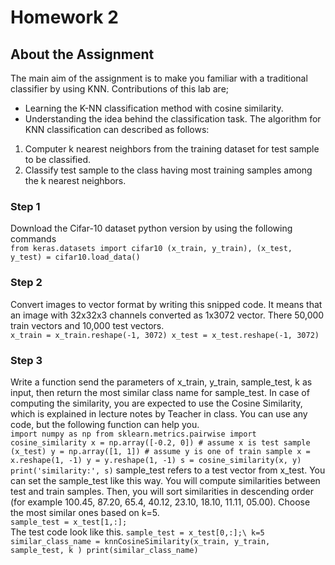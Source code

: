 # Homework 2

## About the Assignment

The main aim of the assignment is to make you familiar with a traditional classifier by using KNN.
Contributions of this lab are;

- Learning the K-NN classification method with cosine similarity.
- Understanding the idea behind the classification task.
The algorithm for KNN classification can described as follows:

1. Computer k nearest neighbors from the training dataset for test sample to be classified.
2. Classify test sample to the class having most training samples among the k nearest neighbors.

### Step 1

Download the Cifar-10 dataset python version by using the following commands\
`
from keras.datasets import cifar10
(x_train, y_train), (x_test, y_test) = cifar10.load_data()
`

### Step 2

Convert images to vector format by writing this snipped code. It means that an image with 32x32x3
channels converted as 1x3072 vector. There 50,000 train vectors and 10,000 test vectors.\
`
x_train = x_train.reshape(-1, 3072)
x_test = x_test.reshape(-1, 3072)
`

### Step 3

Write a function send the parameters of x_train, y_train, sample_test, k as input, then return the
most similar class name for sample_test. In case of computing the similarity, you are expected to use
the Cosine Similarity, which is explained in lecture notes by Teacher in class. You can use any code,
but the following function can help you.\
`
import numpy as np
from sklearn.metrics.pairwise import cosine_similarity
x = np.array([-0.2, 0]) # assume x is test sample (x_test)
y = np.array([1, 1]) # assume y is one of train sample
x = x.reshape(1, -1)
y = y.reshape(1, -1)
s = cosine_similarity(x, y)
print('similarity:', s)
`
sample_test refers to a test vector from x_test. You can set the sample_test like this way. You will
compute similarities between test and train samples. Then, you will sort similarities in descending
order (for example 100.45, 87.20, 65.4, 40.12, 23.10, 18.10, 11.11, 05.00). Choose the most similar
ones based on k=5.\
`
sample_test = x_test[1,:];
`\
The test code look like this.
`
sample_test = x_test[0,:];\
k=5
similar_class_name = knnCosineSimilarity(x_train, y_train, sample_test, k )
print(similar_class_name)
`
